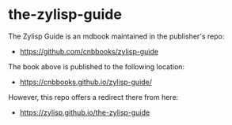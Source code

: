 # the-zylisp-guide

The Zylisp Guide is an mdbook maintained in the publisher's repo:
* https://github.com/cnbbooks/zylisp-guide

The book above is published to the following location:
* https://cnbbooks.github.io/zylisp-guide/

However, this repo offers a redirect there from here:
* https://zylisp.github.io/the-zylisp-guide
